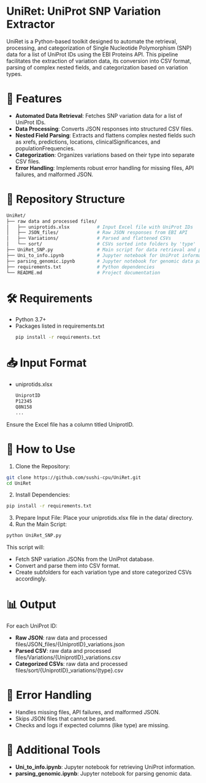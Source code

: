 # UniRet: UniProt SNP Variation Extractor
UniRet is a Python-based toolkit designed to automate the retrieval, processing, and categorization of Single Nucleotide Polymorphism (SNP) data for a list of UniProt IDs using the EBI Proteins API. This pipeline facilitates the extraction of variation data, its conversion into CSV format, parsing of complex nested fields, and categorization based on variation types.

# 🧬 Features
- **Automated Data Retrieval**: Fetches SNP variation data for a list of UniProt IDs.
- **Data Processing**: Converts JSON responses into structured CSV files.
- **Nested Field Parsing**: Extracts and flattens complex nested fields such as xrefs, predictions, locations, clinicalSignificances, and populationFrequencies.
- **Categorization**: Organizes variations based on their type into separate CSV files.
- **Error Handling**: Implements robust error handling for missing files, API failures, and malformed JSON.

# 📁 Repository Structure
```bash
UniRet/
├── raw data and processed files/
│   ├── uniprotids.xlsx          # Input Excel file with UniProt IDs
│   ├── JSON_files/              # Raw JSON responses from EBI API
│   ├── Variations/              # Parsed and flattened CSVs
│   └── sort/                    # CSVs sorted into folders by 'type'
├── UniRet_SNP.py                # Main script for data retrieval and processing        
├── Uni_to_info.ipynb            # Jupyter notebook for UniProt information retrieval
├── parsing_genomic.ipynb        # Jupyter notebook for genomic data parsing
├── requirements.txt             # Python dependencies
└── README.md                    # Project documentation
```

# 🛠 Requirements

- Python 3.7+
- Packages listed in requirements.txt
  ```bash
  pip install -r requirements.txt
  ```

# 📥 Input Format

- uniprotids.xlsx
  ```bash
  UniprotID
  P12345
  Q8N158
  ...
  ```
Ensure the Excel file has a column titled UniprotID.

# 🚀 How to Use

1. Clone the Repository:
```bash
git clone https://github.com/sushi-cpu/UniRet.git
cd UniRet
```
2. Install Dependencies:
```bash
pip install -r requirements.txt
```
3. Prepare Input File:
Place your uniprotids.xlsx file in the data/ directory.
4. Run the Main Script:
```bash
python UniRet_SNP.py
```

This script will:

- Fetch SNP variation JSONs from the UniProt database.
- Convert and parse them into CSV format.
- Create subfolders for each variation type and store categorized CSVs accordingly.


# 📊 Output
For each UniProt ID:

- **Raw JSON**: raw data and processed files/JSON_files/{UniprotID}_variations.json
- **Parsed CSV**: raw data and processed files/Variations/{UniprotID}_variations.csv
- **Categorized CSVs**: raw data and processed files/sort/{UniprotID}_variations/{type}.csv

# 🧹 Error Handling

- Handles missing files, API failures, and malformed JSON.
- Skips JSON files that cannot be parsed.
- Checks and logs if expected columns (like type) are missing.

# 🧪 Additional Tools

- **Uni_to_info.ipynb**: Jupyter notebook for retrieving UniProt information.
- **parsing_genomic.ipynb**: Jupyter notebook for parsing genomic data.

